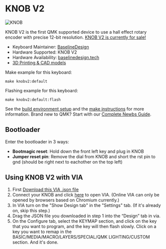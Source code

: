 # KNOB V2

![KNOB](https://github.com/user-attachments/assets/2c5d7582-cdef-45be-adfb-913d4c559ec1)




KNOB V2 is the first QMK supported device to use a hall effect rotary encoder with precise 12-bit resolution. 
[KNOB V2 is currently for sale!](https://baselinedesign.tech/products/knobv21)

* Keyboard Maintainer: [BaselineDesign](https://github.com/BaselineDesign)
* Hardware Supported: KNOB V2
* Hardware Availability: [baselinedesign.tech](https://baselinedesign.tech/products/knobv21)
* [3D Printing & CAD models](https://www.printables.com/model/927884-knob-v2-opensource-media-controller)

Make example for this keyboard:

    make knobv2:default

Flashing example for this keyboard:

    make knobv2:default:flash

See the [build environment setup](https://docs.qmk.fm/#/getting_started_build_tools) and the [make instructions](https://docs.qmk.fm/#/getting_started_make_guide) for more information. Brand new to QMK? Start with our [Complete Newbs Guide](https://docs.qmk.fm/#/newbs).

## Bootloader

Enter the bootloader in 3 ways:

* **Bootmagic reset**: Hold down the front left key and plug in KNOB
* **Jumper reset pin**: Remove the dial from KNOB and short the rst pin to gnd (should be right next to eachother on the top left)



## Using KNOB V2 with VIA

1. First [Download this VIA .json file](https://drive.google.com/uc?export=download&id=1-IM_kSFA1yx1T-PHw8p78PXtSrtHclPA) 
2. Connect your KNOB and click [here](https://usevia.app/settings) to open VIA. (Online VIA can only be opened by browsers based on Chromium currently.)
3. In VIA turn on the "Show Design tab" in the "Settings" tab. (If it's already on, skip this step.)
4. Drag the JSON file you downloaded in step 1 into the “Design” tab in via.
5. On the Configure tab, select the KEYMAP section, and click on the key that you want to program, and the key will then flash slowly. Click on a key you want to remap in the BASIC/MEDIA/MACRO/LAYERS/SPECIAL/QMK LIGHTING/CUSTOM section. And it's done.
